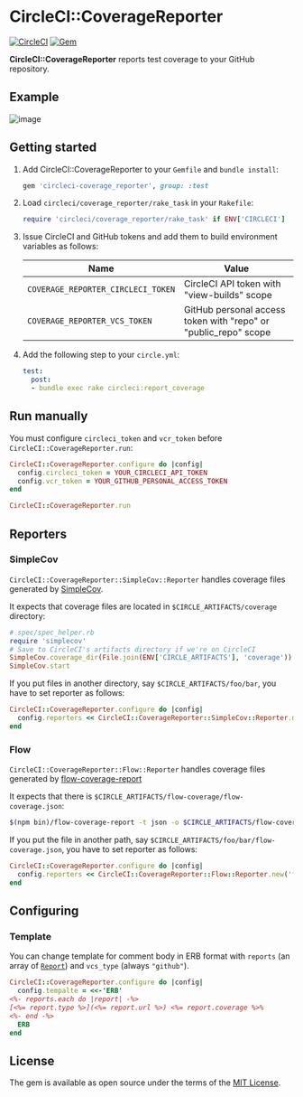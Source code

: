 # CircleCI::CoverageReporter

[![CircleCI](https://circleci.com/gh/increments/circleci-coverage_reporter.svg?style=svg)](https://circleci.com/gh/increments/circleci-coverage_reporter)
[![Gem](https://img.shields.io/gem/v/circleci-coverage_reporter.svg)](https://rubygems.org/gems/circleci-coverage_reporter)

**CircleCI::CoverageReporter** reports test coverage to your GitHub repository.

## Example

![image](https://cloud.githubusercontent.com/assets/96157/23824715/e16f0eac-06be-11e7-81e8-f818b14a52b4.png)

## Getting started

1.  Add CircleCI::CoverageReporter to your `Gemfile` and `bundle install`:

    ```ruby
    gem 'circleci-coverage_reporter', group: :test
    ```

2.  Load `circleci/coverage_reporter/rake_task` in your `Rakefile`:

    ```ruby
    require 'circleci/coverage_reporter/rake_task' if ENV['CIRCLECI']
    ```

3.  Issue CircleCI and GitHub tokens and add them to build environment variables as follows:

    Name                               | Value
    -----------------------------------|----------------------------------------------------------------
    `COVERAGE_REPORTER_CIRCLECI_TOKEN` | CircleCI API token with "view-builds" scope
    `COVERAGE_REPORTER_VCS_TOKEN`      | GitHub personal access token with "repo" or "public_repo" scope

4.  Add the following step to your `circle.yml`:

    ```yaml
    test:
      post:
      - bundle exec rake circleci:report_coverage
    ```

## Run manually

You must configure `circleci_token` and `vcr_token` before `CircleCI::CoverageReporter.run`:

```ruby
CircleCI::CoverageReporter.configure do |config|
  config.circleci_token = YOUR_CIRCLECI_API_TOKEN
  config.vcr_token = YOUR_GITHUB_PERSONAL_ACCESS_TOKEN
end

CircleCI::CoverageReporter.run
```

## Reporters
### SimpleCov

`CircleCI::CoverageReporter::SimpleCov::Reporter` handles coverage files generated by
[SimpleCov](https://github.com/colszowka/simplecov).

It expects that coverage files are located in `$CIRCLE_ARTIFACTS/coverage` directory:

```ruby
# spec/spec_helper.rb
require 'simplecov'
# Save to CircleCI's artifacts directory if we're on CircleCI
SimpleCov.coverage_dir(File.join(ENV['CIRCLE_ARTIFACTS'], 'coverage')) if ENV['CIRCLECI']
SimpleCov.start
```

If you put files in another directory, say `$CIRCLE_ARTIFACTS/foo/bar`, you have to set reporter as follows:

```ruby
CircleCI::CoverageReporter.configure do |config|
  config.reporters << CircleCI::CoverageReporter::SimpleCov::Reporter.new('foo/bar')
end
```

### Flow

`CircleCI::CoverageReporter::Flow::Reporter` handles coverage files generated by
[flow-coverage-report](https://github.com/rpl/flow-coverage-report)

It expects that there is `$CIRCLE_ARTIFACTS/flow-coverage/flow-coverage.json`:

```bash
$(npm bin)/flow-coverage-report -t json -o $CIRCLE_ARTIFACTS/flow-coverage
```

If you put the file in another path, say `$CIRCLE_ARTIFACTS/foo/bar/flow-coverage.json`,
you have to set reporter as follows:

```ruby
CircleCI::CoverageReporter.configure do |config|
  config.reporters << CircleCI::CoverageReporter::Flow::Reporter.new('foo/bar')
end
```

## Configuring
### Template

You can change template for comment body in ERB format with `reports` (an array of
[`Report`](http://www.rubydoc.info/gems/circleci-coverage_reporter/CircleCI/CoverageReporter/Report))
and `vcs_type` (always `"github"`).

```rb
CircleCI::CoverageReporter.configure do |config|
  config.tempalte = <<-'ERB'
<%- reports.each do |report| -%>
[<%= report.type %>](<%= report.url %>) <%= report.coverage %>%
<%- end -%>
  ERB
end
```

## License

The gem is available as open source under the terms of the [MIT License](http://opensource.org/licenses/MIT).

